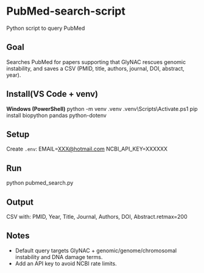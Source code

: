 # PubMed-search-script
Python script to query PubMed

## Goal
Searches PubMed for papers supporting that GlyNAC rescues genomic instability, and saves a CSV (PMID, title, authors, journal, DOI, abstract, year).

## Install(VS Code + venv)
**Windows (PowerShell)**
python -m venv .venv
.venv\Scripts\Activate.ps1
pip install biopython pandas python-dotenv


## Setup
Create `.env`:
EMAIL=XXX@hotmail.com
NCBI_API_KEY=XXXXXX

## Run
python pubmed_search.py

## Output
CSV with: PMID, Year, Title, Journal, Authors, DOI, Abstract.retmax=200

## Notes
- Default query targets GlyNAC + genomic/genome/chromosomal instability and DNA damage terms.
- Add an API key to avoid NCBI rate limits.
